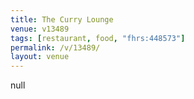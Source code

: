 ```yaml
---
title: The Curry Lounge
venue: v13489
tags: [restaurant, food, "fhrs:448573"]
permalink: /v/13489/
layout: venue
---
```

null